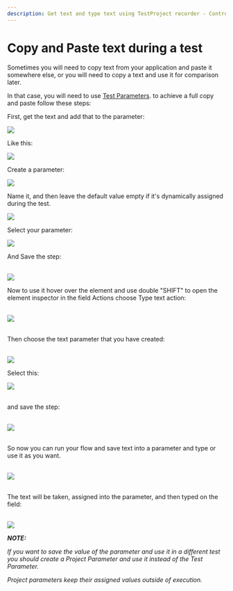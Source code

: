 ```yaml
---
description: Get text and type text using TestProject recorder - Control C / Control V
---
```


# Copy and Paste text during a test

Sometimes you will need to copy text from your application and paste it somewhere else, or you will need to copy a text and use it for comparison later.

In that case, you will need to use [Test Parameters](https://docs.testproject.io/getting-started/create-a-test-step/using-parameters-in-test-steps). to achieve a full copy and paste follow these steps:

First, get the text and add that to the parameter:﻿

![](../../.gitbook/assets/b1100e38b00520a5c63abdcd13fc7083e2aa2e11\_2\_690x324.png)

Like this:

![](../../.gitbook/assets/4b55418900bdcc18bfc20b5554773415a32d0372\_2\_284x500.png)

Create a parameter:

![](<../../.gitbook/assets/f2309fb58653ba0c7e5f691da267974f7540bdda (1).png>)

Name it, and then leave the default value empty if it's dynamically assigned during the test.

![](<../../.gitbook/assets/image (461).png>)

Select your parameter:

![](<../../.gitbook/assets/image (463).png>)

And Save the step:\
﻿

![](<../../.gitbook/assets/image (472).png>)

Now to use it hover over the element and use double "SHIFT" to open the element inspector in the field Actions choose Type text action:\
﻿

![](<../../.gitbook/assets/image (469).png>)

\
﻿Then choose the text parameter that you have created:\
﻿

![](<../../.gitbook/assets/image (455).png>)

Select this:

![](<../../.gitbook/assets/image (473).png>)

\
﻿and save the step:\
﻿

![](<../../.gitbook/assets/image (475).png>)

\
﻿So now you can run your flow and save text into a parameter and type or use it as you want.\
﻿

![](<../../.gitbook/assets/image (476).png>)

\
﻿The text will be taken, assigned into the parameter, and then typed on the field:\
﻿

![](<../../.gitbook/assets/image (474).png>)

_**NOTE:**_

_If you want to save the value of the parameter and use it in a different test you should create a Project Parameter and use it instead of the Test Parameter._

_Project parameters keep their assigned values outside of execution._
